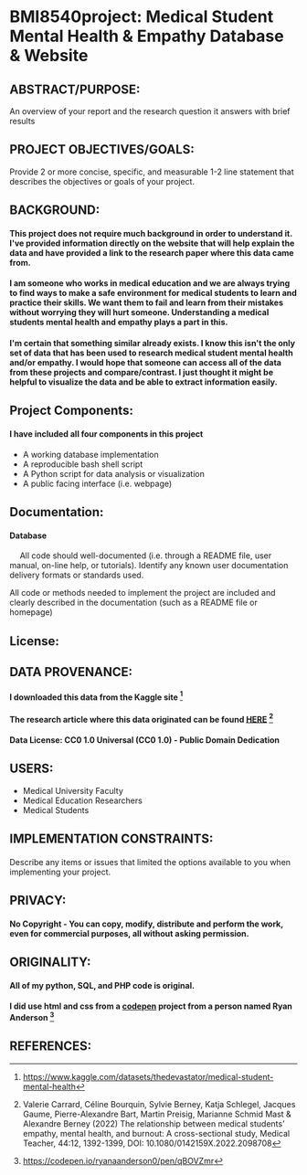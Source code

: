 # BMI8540project: Medical Student Mental Health & Empathy Database & Website
## ABSTRACT/PURPOSE:
An overview of your report and the research question it answers with brief results
## PROJECT OBJECTIVES/GOALS: 
Provide 2 or more concise, specific, and measurable 1-2 line statement that describes the objectives or goals of your project.
## BACKGROUND: 
#### This project does not require much background in order to understand it. I've provided information directly on the website that will help explain the data and have provided a link to the research paper where this data came from.
#### I am someone who works in medical education and we are always trying to find ways to make a safe environment for medical students to learn and practice their skills. We want them to fail and learn from their mistakes without worrying they will hurt someone. Understanding a medical students mental health and empathy plays a part in this.
#### I'm certain that something similar already exists. I know this isn't the only set of data that has been used to research medical student mental health and/or empathy. I would hope that someone can access all of the data from these projects and compare/contrast. I just thought it might be helpful to visualize the data and be able to extract information easily.
## Project Components: 
#### I have included all four components in this project
- A working database implementation
- A reproducible bash shell script 
- A Python script for data analysis or visualization 
- A public facing interface (i.e. webpage)
## Documentation: 
#### Database
&emsp; 
All code should well-documented (i.e. through a README file, user manual, on-line help, or tutorials). Identify any known user documentation delivery formats or standards used.

All code or methods needed to implement the project are included and clearly described in the documentation (such as a README file or homepage)
## License:
#### 
## DATA PROVENANCE: 
#### I downloaded this data from the Kaggle site [^1]
#### The research article where this data originated can be found [HERE](https://www.tandfonline.com/doi/full/10.1080/0142159X.2022.2098708) [^2]
#### Data License: CC0 1.0 Universal (CC0 1.0) - Public Domain Dedication
## USERS: 
- Medical University Faculty
- Medical Education Researchers
- Medical Students
## IMPLEMENTATION CONSTRAINTS: 
#### 
Describe any items or issues that limited the options available to you when implementing your project.
## PRIVACY: 
#### No Copyright - You can copy, modify, distribute and perform the work, even for commercial purposes, all without asking permission.
## ORIGINALITY: 
#### All of my python, SQL, and PHP code is original. 
#### I did use html and css from a [codepen](https://codepen.io/) project from a person named Ryan Anderson [^3]
## REFERENCES: 
[^1]: https://www.kaggle.com/datasets/thedevastator/medical-student-mental-health
[^2]: Valerie Carrard, Céline Bourquin, Sylvie Berney, Katja Schlegel, Jacques Gaume, Pierre-Alexandre Bart, Martin Preisig, Marianne Schmid Mast & Alexandre Berney (2022) The relationship between medical students’ empathy, mental health, and burnout: A cross-sectional study, Medical Teacher, 44:12, 1392-1399, DOI: 10.1080/0142159X.2022.2098708
[^3]: https://codepen.io/ryanaanderson0/pen/qBOVZmr
